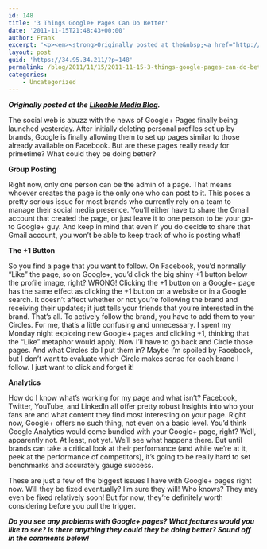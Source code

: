 ```yaml
---
id: 148
title: '3 Things Google+ Pages Can Do Better'
date: '2011-11-15T21:48:43+00:00'
author: Frank
excerpt: '<p><em><strong>Originally posted at the&nbsp;<a href="http://www.likeable.com/blog/2011/11/3-things-google-pages-are-doing-wrong/">Likeable Media Blog</a>.</strong></em></p><p>The social web is abuzz with the news of Google+ Pages finally being launched yesterday. After initially deleting personal profiles set up by brands, Google is finally allowing them to set up pages similar to those already available on Facebook. But are these pages really ready for primetime? What could they be doing better?</p>'
layout: post
guid: 'https://34.95.34.211/?p=148'
permalink: /blog/2011/11/15/2011-11-15-3-things-google-pages-can-do-better-html/
categories:
    - Uncategorized
---
```


***Originally posted at the [Likeable Media Blog](http://www.likeable.com/blog/2011/11/3-things-google-pages-are-doing-wrong/).***

The social web is abuzz with the news of Google+ Pages finally being launched yesterday. After initially deleting personal profiles set up by brands, Google is finally allowing them to set up pages similar to those already available on Facebook. But are these pages really ready for primetime? What could they be doing better?

**Group Posting**

Right now, only one person can be the admin of a page. That means whoever creates the page is the only one who can post to it. This poses a pretty serious issue for most brands who currently rely on a team to manage their social media presence. You’ll either have to share the Gmail account that created the page, or just leave it to one person to be your go-to Google+ guy. And keep in mind that even if you do decide to share that Gmail account, you won’t be able to keep track of who is posting what!

**The +1 Button**

So you find a page that you want to follow. On Facebook, you’d normally “Like” the page, so on Google+, you’d click the big shiny +1 button below the profile image, right? WRONG! Clicking the +1 button on a Google+ page has the same effect as clicking the +1 button on a website or in a Google search. It doesn’t affect whether or not you’re following the brand and receiving their updates; it just tells your friends that you’re interested in the brand. That’s all. To actively follow the brand, you have to add them to your Circles. For me, that’s a little confusing and unnecessary. I spent my Monday night exploring new Google+ pages and clicking +1, thinking that the “Like” metaphor would apply. Now I’ll have to go back and Circle those pages. And what Circles do I put them in? Maybe I’m spoiled by Facebook, but I don’t want to evaluate which Circle makes sense for each brand I follow. I just want to click and forget it!

**Analytics**

How do I know what’s working for my page and what isn’t? Facebook, Twitter, YouTube, and LinkedIn all offer pretty robust Insights into who your fans are and what content they find most interesting on your page. Right now, Google+ offers no such thing, not even on a basic level. You’d think Google Analytics would come bundled with your Google+ page, right? Well, apparently not. At least, not yet. We’ll see what happens there. But until brands can take a critical look at their performance (and while we’re at it, peek at the performance of competitors), it’s going to be really hard to set benchmarks and accurately gauge success.

These are just a few of the biggest issues I have with Google+ pages right now. Will they be fixed eventually? I’m sure they will! Who knows? They may even be fixed relatively soon! But for now, they’re definitely worth considering before you pull the trigger.

***Do you see any problems with Google+ pages? What features would you like to see? Is there anything they could they be doing better? Sound off in the comments below!***
